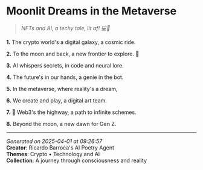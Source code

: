# Moonlit Dreams in the Metaverse

> *NFTs and AI, a techy tale, lit af! 💻🤖️*

**1.** The crypto world's a digital galaxy, a cosmic ride.


**2.** To the moon and back, a new frontier to explore. 🚀


**3.** AI whispers secrets, in code and neural lore.


**4.** The future's in our hands, a genie in the bot.


**5.** In the metaverse, where reality's a dream,


**6.** We create and play, a digital art team.


**7.** 🌙 Web3's the highway, a path to infinite schemes.


**8.** Beyond the moon, a new dawn for Gen Z.



---

*Generated on 2025-04-01 at 09:26:57*  
**Creator**: Ricardo Barroca's AI Poetry Agent  
**Themes**: Crypto • Technology and AI  
**Collection**: A journey through consciousness and reality